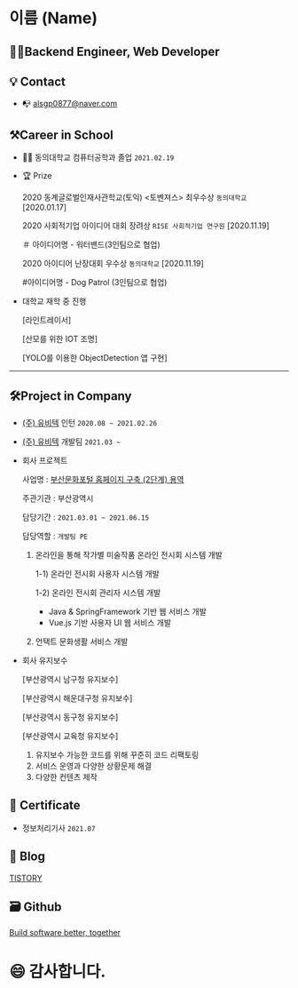 # 이름 (Name)

## 👨‍💻Backend Engineer, Web Developer
## 💡 Contact
- 📭 alsgp0877@naver.com 

## ⚒Career in School                            
- 👨‍🎓 동의대학교 컴퓨터공학과 졸업 ```2021.02.19```<br> 

- 🏆 Prize

    2020 동계글로벌인재사관학교(토익) <토벤져스> 최우수상 ```동의대학교``` [2020.01.17]

    2020 사회적기업 아이디어 대회 장려상 ```RISE 사회적기업 연구원``` [2020.11.19]
    
    ＃ 아이디어명 - 워터밴드(3인팀으로 협업)

    2020 아이디어 난장대회 우수상 ```동의대학교``` [2020.11.19]
    
    
    #아이디어명 - Dog Patrol (3인팀으로 협업)
    

- 대학교 재학 중 진행

    [라인트레이서]

    [산모를 위한 IOT 조명]

    [YOLO를 이용한 ObjectDetection 앱 구현]
---

## 🛠Project in Company

- [(주) 유비텍](http://www.ubitec.co.kr) 인턴 ```2020.08 ~ 2021.02.26```<br>
- [(주) 유비텍](http://www.ubitec.co.kr) 개발팀 ```2021.03 ~ ```<br>

- 회사 프로젝트
    
    사업명 : [부산문화포털 홈페이지 구축 (2단계) 용역](http://busandabom.net/index.nm)
    
    주관기관 : 부산광역시
    
    담당기간 : ```2021.03.01 ~ 2021.06.15```
    
    담당역할 : ``` 개발팀 PE ```
    
    1) 온라인을 통해 작가별 미술작품 온라인 전시회 시스템 개발
      
       1-1) 온라인 전시회 사용자 시스템 개발
       
       1-2) 온라인 전시회 관리자 시스템 개발
       
       - Java & SpringFramework 기반 웹 서비스 개발
       - Vue.js 기반 사용자 UI 웹 서비스 개발    
       
        
    2) 언택트 문화생활 서비스 개발
   
 - 회사 유지보수

    [부산광역시 남구청 유지보수]

    [부산광역시 해운대구청 유지보수]
    
    [부산광역시 동구청 유지보수]
    
    [부산광역시 교육청 유지보수]
    
    1) 유지보수 가능한 코드를 위해 꾸준히 코드 리팩토링
    2) 서비스 운영과 다양한 상황문제 해결
    3) 다양한 컨텐츠 제작 
    

## 📑 Certificate
- 정보처리기사 ```2021.07```<br>

## 📝 Blog

[TISTORY](https://ppowerppush.tistory.com/)

## 🗃 Github
[Build software better, together](https://github.com)


# 😄 감사합니다.
